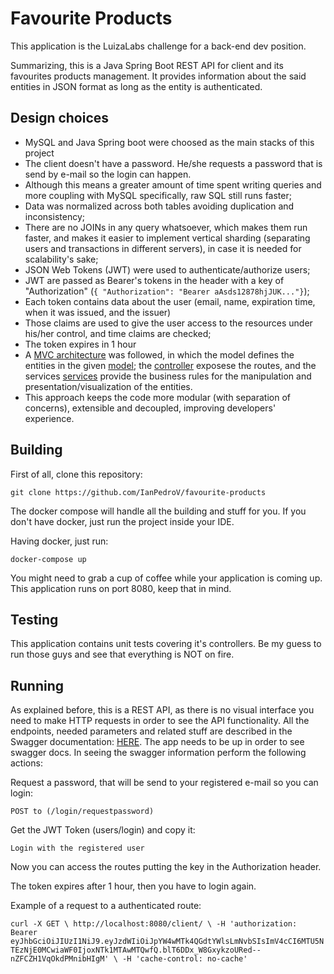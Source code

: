 # Favourite Products

This application is the LuizaLabs challenge for a back-end dev position.

Summarizing, this is a Java Spring Boot REST API for client and its favourites products management. It provides information about the said entities in JSON format as long as the entity is authenticated.

## Design choices
* MySQL and Java Spring boot were choosed as the main stacks of this project
* The client doesn't have a password. He/she requests a password that is send by e-mail so the login can happen.
* Although this means a greater amount of time spent writing queries and more coupling with MySQL specifically, raw SQL still runs faster;
* Data was normalized across both tables avoiding duplication and inconsistency;
* There are no JOINs in any query whatsoever, which makes them run faster, and makes it easier to implement vertical sharding (separating users and transactions in different servers), in case it is needed for scalability's sake;
* JSON Web Tokens (JWT) were used to authenticate/authorize users;
* JWT are passed as Bearer's tokens in the header with a key of "Authorization" (`{ "Authorization": "Bearer aAsds12878hjJUK..."}`);
* Each token contains data about the user (email, name, expiration time, when it was issued, and the issuer)
* Those claims are used to give the user access to the resources under his/her control, and time claims are checked;
* The token expires in 1 hour
* A [MVC architecture](#project-structure) was followed, in which the model defines the entities in the given [model](./src/main/java/br/com/luizalabs/favourite/favouriteproducts/model); the [controller](.//src/main/java/br/com/luizalabs/favourite/favouriteproducts/controller) exposese the routes, and the services [services](.//src/main/java/br/com/luizalabs/favourite/favouriteproducts/service) provide the business rules for the manipulation and presentation/visualization of the entities.
* This approach keeps the code more modular (with separation of concerns), extensible and decoupled, improving developers' experience.


## Building

First of all, clone this repository:

`git clone https://github.com/IanPedroV/favourite-products`

The docker compose will handle all the building and stuff for you. If you don't have docker, just run the project
inside your IDE.

Having docker, just run:

`docker-compose up`

You might need to grab a cup of coffee while your application is coming up. This application runs on port 8080, keep that in mind.


## Testing

This application contains unit tests covering it's controllers. Be my guess to run those guys and see that everything is NOT on fire.

## Running

As explained before, this is a REST API, as there is no visual interface you need to make HTTP requests in order to see the API functionality. All the endpoints, needed parameters and related stuff are described in the Swagger documentation: [HERE](http://localhost:8080/swagger-ui.html#). The app needs to be up in order to see swagger docs. In seeing the swagger information perform the following actions:

Request a password, that will be send to your registered e-mail so you can login:

`POST to (/login/requestpassword)`

Get the JWT Token (users/login) and copy it:

`Login with the registered user`

Now you can access the routes putting the key in the Authorization header.

The token expires after 1 hour, then you have to login again.

Example of a request to a authenticated route:

`curl -X GET \ http://localhost:8080/client/ \ -H 'authorization: Bearer eyJhbGciOiJIUzI1NiJ9.eyJzdWIiOiJpYW4wMTk4QGdtYWlsLmNvbSIsImV4cCI6MTU5NTEzNjE0MCwiaWF0IjoxNTk1MTAwMTQwfQ.blT6DDx_W8GxykzoURed--nZFCZH1VqOkdPMnibHIgM' \ -H 'cache-control: no-cache'`
